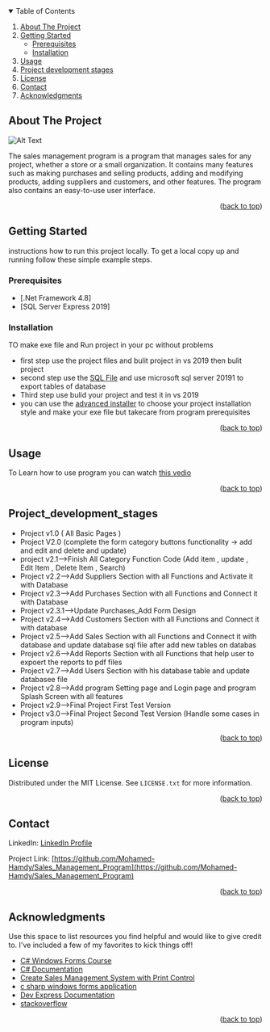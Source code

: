 
<!-- TABLE OF CONTENTS -->
<details open="open">
  <summary>Table of Contents</summary>
  <ol>
    <li>
      <a href="#about-the-project">About The Project</a>
      </li>
    <li>
      <a href="#getting-started">Getting Started</a>
      <ul>
        <li><a href="#prerequisites">Prerequisites</a></li>
        <li><a href="#installation">Installation</a></li>
      </ul>
    </li>
    <li><a href="#usage">Usage</a></li>
    <li><a href="#Project_development_stages">Project development stages</a></li>
    <li><a href="#license">License</a></li>
    <li><a href="#contact">Contact</a></li>
    <li><a href="#acknowledgments">Acknowledgments</a></li>
  </ol>
</details>



<!-- ABOUT THE PROJECT -->
## About The Project

![Alt Text](https://github.com/Mohamed-Hamdy/Sales_Management_Program/blob/master/images/Project%20Run%20Vedio.gif)


The sales management program is a program that manages sales for any project, whether a store or a small organization. It contains many features such as making purchases and selling products, adding and modifying products, adding suppliers and customers, and other features. The program also contains an easy-to-use user interface.

<p align="right">(<a href="#top">back to top</a>)</p>


<!-- GETTING STARTED -->
## Getting Started
instructions how to run this project locally. To get a local copy up and running follow these simple example steps.

### Prerequisites
* [.Net Framework 4.8]
* [SQL Server Express 2019]


### Installation
TO make exe file and Run project in your pc without problems  
* first step use the project files and bulit project in vs 2019 then bulit project
* second step use the <a href="https://github.com/Mohamed-Hamdy/Sales_Management_Program/blob/master/SQL_File.sql
">SQL File</a> and use microsoft sql server 20191 to export tables of database
* Third step use bulid your project and test it in vs 2019
* you can use the <a href="https://www.advancedinstaller.com">advanced installer</a> to choose your project installation style and make your exe file but takecare from program prerequisites

<p align="right">(<a href="#top">back to top</a>)</p>


<!-- USAGE EXAMPLES -->
## Usage
To Learn how to use program you can watch <a href="https://github.com/Mohamed-Hamdy/Sales_Management_Program/blob/master/images/Project%20Run%20Vedio.mkv">this vedio</a>

<p align="right">(<a href="#top">back to top</a>)</p>



<!-- Project development stages -->
## Project_development_stages

* Project v1.0 ( All Basic Pages )
* Project V2.0 (complete the form category buttons functionality -> add and edit and delete and update)
* project v2.1-->Finish All Category Function Code (Add item , update , Edit Item , Delete Item , Search)
* Project v2.2-->Add Suppliers Section with all Functions and Activate it with Database
* Project v2.3-->Add Purchases Section with all Functions and Connect it with Database
* Project v2.3.1-->Update Purchases_Add Form Design
* Project v2.4-->Add Customers Section with all Functions and Connect it with database
* Project v2.5-->Add Sales Section with all Functions and Connect it with database and update database sql file after add new tables on databas
* Project v2.6-->Add Reports Section with all Functions that help user to expoert the reports to pdf files
* Project v2.7-->Add Users Section with his database table and update databasee file
* Project v2.8-->Add program Setting page and Login page and program Splash Screen with all features
* Project v2.9-->Final Project First Test Version
* Project v3.0-->Final Project Second Test Version (Handle some cases in program inputs)

<p align="right">(<a href="#top">back to top</a>)</p>


<!-- LICENSE -->
## License

Distributed under the MIT License. See `LICENSE.txt` for more information.

<p align="right">(<a href="#top">back to top</a>)</p>



<!-- CONTACT -->
## Contact

LinkedIn: [LinkedIn Profile](https://www.linkedin.com/in/mohamed-hamdy-0155b2173/)

Project Link: [https://github.com/Mohamed-Hamdy/Sales_Management_Program](https://github.com/Mohamed-Hamdy/Sales_Management_Program)

<p align="right">(<a href="#top">back to top</a>)</p>



<!-- ACKNOWLEDGMENTS -->
## Acknowledgments

Use this space to list resources you find helpful and would like to give credit to. I've included a few of my favorites to kick things off!

* [C# Windows Forms Course](https://www.youtube.com/watch?v=62igefFrZq4&list=PLX07l0qxoHFLuyuV-A1LmlMr5MhDhNfMG)
* [C# Documentation](https://docs.microsoft.com/en-us/dotnet/csharp/)
* [Create Sales Management System with Print Control](https://www.youtube.com/watch?v=4mBke5HjvI0)
* [c sharp windows forms application](https://www.guru99.com/c-sharp-windows-forms-application.html)
* [Dev Express Documentation](https://docs.devexpress.com)
* [stackoverflow](https://stackoverflow.com)

<p align="right">(<a href="#top">back to top</a>)</p>



